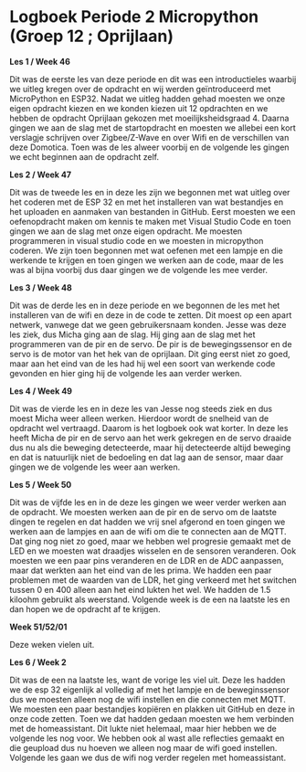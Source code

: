 # Logboek Periode 2 Micropython (Groep 12 ; Oprijlaan)


**Les 1 / Week 46**

Dit was de eerste les van deze periode en dit was een introductieles waarbij we uitleg kregen over de opdracht en wij werden geïntroduceerd met MicroPython en ESP32. Nadat we uitleg hadden gehad moesten we onze eigen opdracht kiezen en we konden kiezen uit 12 opdrachten en we hebben de opdracht Oprijlaan gekozen met moeilijksheidsgraad 4. Daarna gingen we aan de slag met de startopdracht en moesten we allebei een kort verslagje schrijven over Zigbee/Z-Wave en over Wifi en de verschillen van deze Domotica. Toen was de les alweer voorbij en de volgende les gingen we echt beginnen aan de opdracht zelf.

**Les 2 / Week 47**

Dit was de tweede les en in deze les zijn we begonnen met wat uitleg over het coderen met de ESP 32 en met het installeren van wat bestandjes en het uploaden en aanmaken van bestanden in GitHub. Eerst moesten we een oefenopdracht maken om kennis te maken met Visual Studio Code en toen gingen we aan de slag met onze eigen opdracht. Me moesten programmeren in visual studio code en we moesten in micropython coderen. We zijn toen begonnen met wat oefenen met een lampje en die werkende te krijgen en toen gingen we werken aan de code, maar de les was al bijna voorbij dus daar gingen we de volgende les mee verder.

**Les 3 / Week 48**

Dit was de derde les en in deze periode en we begonnen de les met het installeren van de wifi en deze in de code te zetten. Dit moest op een apart netwerk, vanwege dat we geen gebruikersnaam konden. Jesse was deze les ziek, dus Micha ging aan de slag. Hij ging aan de slag met het programmeren van de pir en de servo. De pir is de bewegingssensor en de servo is de motor van het hek van de oprijlaan. Dit ging eerst niet zo goed, maar aan het eind van de les had hij wel een soort van werkende code gevonden en hier ging hij de volgende les aan verder werken. 

**Les 4 / Week 49**

Dit was de vierde les en in deze les van Jesse nog steeds ziek en dus moest Micha weer alleen werken. Hierdoor wordt de snelheid van de opdracht wel vertraagd. Daarom is het logboek ook wat korter. In deze les heeft Micha de pir en de servo aan het werk gekregen en de servo draaide dus nu als die beweging detecteerde, maar hij detecteerde altijd beweging en dat is natuurlijk niet de bedoeling en dat lag aan de sensor, maar daar gingen we de volgende les weer aan werken. 

**Les 5 / Week 50**

Dit was de vijfde les en in de deze les gingen we weer verder werken aan de opdracht. We moesten werken aan de pir en de servo om de laatste dingen te regelen en dat hadden we vrij snel afgerond en toen gingen we werken aan de lampjes en aan de wifi om die te connecten aan de MQTT. Dat ging nog niet zo goed, maar we hebben wel progresie gemaakt met de LED en we moesten wat draadjes wisselen en de sensoren veranderen. Ook moesten we een paar pins veranderen en de LDR en de ADC aanpassen, maar dat werkten aan het eind van de les prima. We hadden een paar problemen met de waarden van de LDR, het ging verkeerd met het switchen tussen 0 en 400 alleen aan het eind lukten het wel. We hadden de 1.5 kiloohm gebruikt als weerstand. Volgende week is de een na laatste les en dan hopen we de opdracht af te krijgen.

**Week 51/52/01**

Deze weken vielen uit.

**Les 6 / Week 2**

Dit was de een na laatste les, want de vorige les viel uit. Deze les hadden we de esp 32 eigenlijk al volledig af met het lampje en de beweginssensor dus we moesten alleen nog de wifi instellen en die connecten met MQTT. We moesten een paar bestandjes kopiëren en plakken uit GitHub en deze in onze code zetten. Toen we dat hadden gedaan moesten we hem verbinden met de homeassistant. Dit lukte niet helemaal, maar hier hebben we de volgende les nog voor. We hebben ook al wast alle reflecties gemaakt en die geupload dus nu hoeven we alleen nog maar de wifi goed instellen. Volgende les gaan we dus de wifi nog verder regelen met homeassistant.
